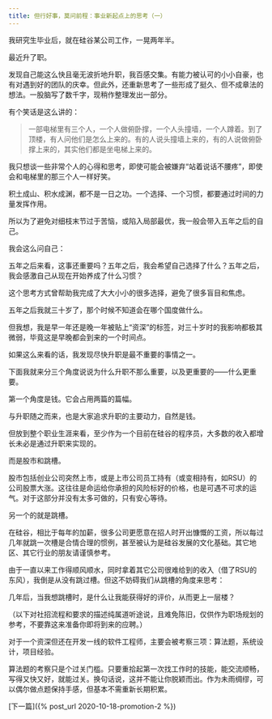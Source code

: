 ```yaml
---
title: 但行好事，莫问前程：事业新起点上的思考（一）
---
```


我研究生毕业后，就在硅谷某公司工作，一晃两年半。

最近升了职。

发现自己能这么快且毫无波折地升职，我百感交集。有能力被认可的小小自豪，也有对遇到好的团队的庆幸。但此外，还重新思考了一些形成了挺久、但不成章法的想法。一股脑写了数千字，现稍作整理发出一部分。

有个笑话是这么讲的：
> 一部电梯里有三个人，一个人做俯卧撑，一个人头撞墙，一个人蹲着。到了顶楼，有人问他们是怎么上来的。有的人说头撞墙上来的，有的人说做俯卧撑上来的，其实他们都是坐电梯上来的。

我只想谈一些非常个人的心得和思考，即使可能会被嫌弃“站着说话不腰疼”，即使会和电梯里的那三个人一样好笑。

积土成山、积水成渊，都不是一日之功。一个选择、一个习惯，都要通过时间的力量发挥作用。

所以为了避免对细枝末节过于苦恼，或陷入局部最优，我一般会带入五年之后的自己。

我会这么问自己：

五年之后来看，这事还重要吗？五年之后，我会希望自己选择了什么？五年之后，我会感激自己从现在开始养成了什么习惯？

这个思考方式曾帮助我完成了大大小小的很多选择，避免了很多盲目和焦虑。

五年之后我就三十岁了，那个时候不知道会在哪个国度做什么。

但我想，我是早一年还是晚一年被贴上“资深”的标签，对三十岁时的我影响都极其微弱，毕竟这是早晚都会到来的一个时间点。



如果这么来看的话，我发现尽快升职是最不重要的事情之一。

下面我就来分三个角度说说为什么升职不那么重要，以及更重要的——什么更重要。

第一个角度是钱。它会占用两篇的篇幅。

与升职随之而来，也是大家追求升职的主要动力，自然是钱。

但放到整个职业生涯来看，至少作为一个目前在硅谷的程序员，大多数的收入都增长未必是通过升职来实现的。

而是股市和跳槽。

股市包括创业公司突然上市，或是上市公司员工持有（或变相持有，如RSU）的公司股票大涨。这往往是命运给你承担的风险标好的价格，也是可遇不可求的运气。对于这部分并没有太多可做的，只有安心等待。

另一个的就是跳槽。

在硅谷，相比于每年的加薪，很多公司更愿意在招人时开出慷慨的工资，所以每过几年就跳一次槽是合情合理的惯例，甚至被认为是硅谷发展的文化基础。其它地区、其它行业的朋友请谨慎参考。

由于一直以来工作得顺风顺水，同时拿着其它公司很难给到的收入（借了RSU的东风），我倒是从没有跳过槽。但这不妨碍我们从跳槽的角度来思考：

几年后，当我想跳槽时，是什么让我能获得好的评价，从而更上一层楼？

（以下对社招流程和要求的描述纯属道听途说，且难免陈旧，仅供作为职场规划的参考，不要靠这来准备你即将到来的应聘。）

对于一个资深但还在开发一线的软件工程师，主要会被考察三项：算法题，系统设计，项目经验。

算法题的考察只是个过关门槛。只要重拾起第一次找工作时的技能，能交流顺畅，写得又快又好，就能过关。换句话说，这并不能让你脱颖而出。作为未雨绸缪，可以偶尔做点题保持手感，但基本不需重新长期积累。

[下一篇]({% post_url 2020-10-18-promotion-2 %})
